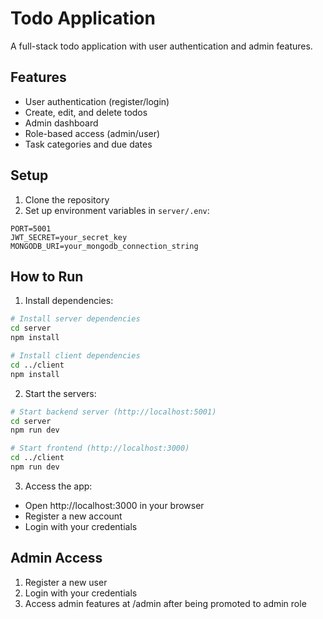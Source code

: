 # Todo Application

A full-stack todo application with user authentication and admin features.

## Features

- User authentication (register/login)
- Create, edit, and delete todos
- Admin dashboard
- Role-based access (admin/user)
- Task categories and due dates

## Setup

1. Clone the repository
2. Set up environment variables in `server/.env`:
```
PORT=5001
JWT_SECRET=your_secret_key
MONGODB_URI=your_mongodb_connection_string
```

## How to Run

1. Install dependencies:
```bash
# Install server dependencies
cd server
npm install

# Install client dependencies
cd ../client
npm install
```

2. Start the servers:
```bash
# Start backend server (http://localhost:5001)
cd server
npm run dev

# Start frontend (http://localhost:3000)
cd ../client
npm run dev
```

3. Access the app:
- Open http://localhost:3000 in your browser
- Register a new account
- Login with your credentials

## Admin Access

1. Register a new user
2. Login with your credentials
3. Access admin features at /admin after being promoted to admin role
